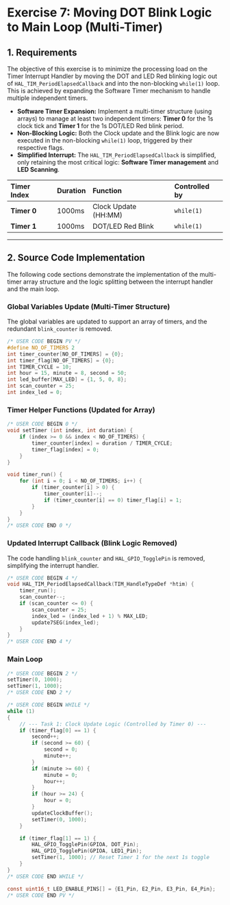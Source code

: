 # Exercise 7: Moving DOT Blink Logic to Main Loop (Multi-Timer)

## 1. Requirements

The objective of this exercise is to minimize the processing load on the Timer Interrupt Handler by moving the DOT and LED Red blinking logic out of `HAL_TIM_PeriodElapsedCallback` and into the non-blocking `while(1)` loop. This is achieved by expanding the Software Timer mechanism to handle multiple independent timers.

* **Software Timer Expansion:** Implement a multi-timer structure (using arrays) to manage at least two independent timers: **Timer 0** for the 1s clock tick and **Timer 1** for the 1s DOT/LED Red blink period.
* **Non-Blocking Logic:** Both the Clock update and the Blink logic are now executed in the non-blocking `while(1)` loop, triggered by their respective flags.
* **Simplified Interrupt:** The `HAL_TIM_PeriodElapsedCallback` is simplified, only retaining the most critical logic: **Software Timer management** and **LED Scanning**.

| Timer Index | Duration | Function | Controlled by |
| :--- | :--- | :--- | :--- |
| **Timer 0** | $1000\text{ms}$ | Clock Update (HH:MM) | `while(1)` |
| **Timer 1** | $1000\text{ms}$ | DOT/LED Red Blink | `while(1)` |

---

## 2. Source Code Implementation

The following code sections demonstrate the implementation of the multi-timer array structure and the logic splitting between the interrupt handler and the main loop.

### Global Variables Update (Multi-Timer Structure)

The global variables are updated to support an array of timers, and the redundant `blink_counter` is removed.

```c
/* USER CODE BEGIN PV */
#define NO_OF_TIMERS 2
int timer_counter[NO_OF_TIMERS] = {0};
int timer_flag[NO_OF_TIMERS] = {0};
int TIMER_CYCLE = 10;  
int hour = 15, minute = 8, second = 50;
int led_buffer[MAX_LED] = {1, 5, 0, 8}; 
int scan_counter = 25; 
int index_led = 0;
```
### Timer Helper Functions (Updated for Array)
```c
/* USER CODE BEGIN 0 */
void setTimer (int index, int duration) {
    if (index >= 0 && index < NO_OF_TIMERS) {
        timer_counter[index] = duration / TIMER_CYCLE;
        timer_flag[index] = 0;
    }
}

void timer_run() {
    for (int i = 0; i < NO_OF_TIMERS; i++) {
        if (timer_counter[i] > 0) {
            timer_counter[i]--; 
            if (timer_counter[i] == 0) timer_flag[i] = 1;
        }
    }
}
/* USER CODE END 0 */
```
### Updated Interrupt Callback (Blink Logic Removed) 
The code handling `blink_counter` and `HAL_GPIO_TogglePin` is removed, simplifying the interrupt handler.
```c
/* USER CODE BEGIN 4 */
void HAL_TIM_PeriodElapsedCallback(TIM_HandleTypeDef *htim) {
    timer_run();  
    scan_counter--;
    if (scan_counter <= 0) {
        scan_counter = 25; 
        index_led = (index_led + 1) % MAX_LED;
        update7SEG(index_led);
    }
}
/* USER CODE END 4 */
```
### Main Loop
```c
/* USER CODE BEGIN 2 */
setTimer(0, 1000); 
setTimer(1, 1000); 
/* USER CODE END 2 */

/* USER CODE BEGIN WHILE */
while (1)
{
    // --- Task 1: Clock Update Logic (Controlled by Timer 0) ---
    if (timer_flag[0] == 1) {
        second++; 
        if (second >= 60) {
            second = 0;
            minute++;
        }
        if (minute >= 60) {
            minute = 0;
            hour++;
        }
        if (hour >= 24) {
            hour = 0;
        }
        updateClockBuffer();
        setTimer(0, 1000);  
    }

    if (timer_flag[1] == 1) {
        HAL_GPIO_TogglePin(GPIOA, DOT_Pin);
        HAL_GPIO_TogglePin(GPIOA, LED1_Pin);
        setTimer(1, 1000); // Reset Timer 1 for the next 1s toggle
    }
}
/* USER CODE END WHILE */

const uint16_t LED_ENABLE_PINS[] = {E1_Pin, E2_Pin, E3_Pin, E4_Pin};
/* USER CODE END PV */
